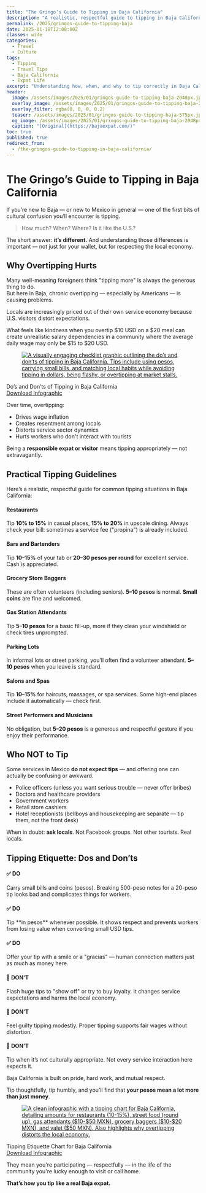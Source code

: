 ```yaml
---
title: "The Gringo’s Guide to Tipping in Baja California"
description: "A realistic, respectful guide to tipping in Baja California for foreigners who want to support local workers without causing unintended harm."
permalink: /2025/gringos-guide-to-tipping-baja
date: 2025-01-18T12:00:00Z
classes: wide
categories:
  - Travel
  - Culture
tags:
  - Tipping
  - Travel Tips
  - Baja California
  - Expat Life
excerpt: "Understanding how, when, and why to tip correctly in Baja California is about more than just money — it's about respecting the local community."
header:
  image: /assets/images/2025/01/gringos-guide-to-tipping-baja-2048px.jpg
  overlay_image: /assets/images/2025/01/gringos-guide-to-tipping-baja-2048px.jpg
  overlay_filter: rgba(0, 0, 0, 0.2)
  teaser: /assets/images/2025/01/gringos-guide-to-tipping-baja-575px.jpg
  og_image: /assets/images/2025/01/gringos-guide-to-tipping-baja-2048px.jpg
  caption: "[Original](https://bajaexpat.com/)"
toc: true
published: true
redirect_from:
  - /the-gringos-guide-to-tipping-in-baja-california/
---
```


# The Gringo’s Guide to Tipping in Baja California

If you’re new to Baja — or new to Mexico in general — one of the first bits of cultural confusion you’ll encounter is tipping.  
> How much? When? Where? Is it like the U.S.?  

The short answer: **it’s different.** And understanding those differences is important — not just for your wallet, but for respecting the local economy.

## Why Overtipping Hurts

Many well-meaning foreigners think "tipping more" is always the generous thing to do.  
But here in Baja, chronic overtipping — especially by Americans — is causing problems.

Locals are increasingly priced out of their own service economy because U.S. visitors distort expectations.  

What feels like kindness when you overtip $10 USD on a $20 meal can create unrealistic salary dependencies in a community where the average daily wage may only be $15 to $20 USD.

<figure class="image-card">
  <a href="/assets/images/2025/01/2025-01-18-Dos-and-Donts-of-Tipping-in-Baja-768x768.jpg" data-lightbox="baja-tipping" data-title="Do's and Don'ts of Tipping in Baja California">
    <img src="/assets/images/2025/01/2025-01-18-Dos-and-Donts-of-Tipping-in-Baja-768x768.jpg" alt="A visually engaging checklist graphic outlining the do’s and don’ts of tipping in Baja California. Tips include using pesos, carrying small bills, and matching local habits while avoiding tipping in dollars, being flashy, or overtipping at market stalls.">
  </a>
</figure>

<div class="infographic-caption">
  <div class="caption-text">
    Do’s and Don’ts of Tipping in Baja California
  </div>
  <div class="caption-download">
    <a href="/assets/images/2025/01/2025-01-18-Dos-and-Donts-of-Tipping-in-Baja-768x768.jpg" download class="btn">Download Infographic</a>
  </div>
</div>

Over time, overtipping:
- Drives wage inflation
- Creates resentment among locals
- Distorts service sector dynamics
- Hurts workers who don't interact with tourists

Being a **responsible expat or visitor** means tipping appropriately — not extravagantly.

## Practical Tipping Guidelines

Here’s a realistic, respectful guide for common tipping situations in Baja California:

<div class="card-grid">

  <div class="card">
    <h4>Restaurants</h4>
    <p>Tip <strong>10% to 15%</strong> in casual places, <strong>15% to 20%</strong> in upscale dining. Always check your bill: sometimes a service fee ("propina") is already included.</p>
  </div>

  <div class="card">
    <h4>Bars and Bartenders</h4>
    <p>Tip <strong>10–15%</strong> of your tab or <strong>20–30 pesos per round</strong> for excellent service. Cash is appreciated.</p>
  </div>

  <div class="card">
    <h4>Grocery Store Baggers</h4>
    <p>These are often volunteers (including seniors). <strong>5–10 pesos</strong> is normal. <strong>Small coins</strong> are fine and welcomed.</p>
  </div>

  <div class="card">
    <h4>Gas Station Attendants</h4>
    <p>Tip <strong>5–10 pesos</strong> for a basic fill-up, more if they clean your windshield or check tires unprompted.</p>
  </div>

  <div class="card">
    <h4>Parking Lots</h4>
    <p>In informal lots or street parking, you’ll often find a volunteer attendant. <strong>5–10 pesos</strong> when you leave is standard.</p>
  </div>

  <div class="card">
    <h4>Salons and Spas</h4>
    <p>Tip <strong>10–15%</strong> for haircuts, massages, or spa services. Some high-end places include it automatically — check first.</p>
  </div>

  <div class="card">
    <h4>Street Performers and Musicians</h4>
    <p>No obligation, but <strong>5–20 pesos</strong> is a generous and respectful gesture if you enjoy their performance.</p>
  </div>

</div>


## Who NOT to Tip

Some services in Mexico **do not expect tips** — and offering one can actually be confusing or awkward.

- Police officers (unless you want serious trouble — never offer bribes)
- Doctors and healthcare providers
- Government workers
- Retail store cashiers
- Hotel receptionists (bellboys and housekeeping are separate — tip them, not the front desk)

When in doubt: **ask locals**. Not Facebook groups. Not other tourists. Real locals.

## Tipping Etiquette: Dos and Don’ts

<div class="card-grid">
<div class="card">
<h4>✅ DO</h4>
<p>Carry small bills and coins (pesos). Breaking 500-peso notes for a 20-peso tip looks bad and complicates things for workers.</p>
</div>

<div class="card">
<h4>✅ DO</h4>
<p>Tip **in pesos** whenever possible. It shows respect and prevents workers from losing value when converting small USD tips.</p>
</div>

<div class="card">
<h4>✅ DO</h4>
<p>Offer your tip with a smile or a "gracias" — human connection matters just as much as money here.</p>
</div>

<div class="card">
<h4>🚫 DON'T</h4>
<p>Flash huge tips to "show off" or try to buy loyalty. It changes service expectations and harms the local economy.</p>
</div>

<div class="card">
<h4>🚫 DON'T</h4>
<p>Feel guilty tipping modestly. Proper tipping supports fair wages without distortion.</p>
</div>

<div class="card">
<h4>🚫 DON'T</h4>
<p>Tip when it’s not culturally appropriate. Not every service interaction here expects it.</p>
</div>
</div>

Baja California is built on pride, hard work, and mutual respect.

Tip thoughtfully, tip humbly, and you’ll find that **your pesos mean a lot more than just money**.  

<figure class="image-card">
  <a href="/assets/images/2025/01/2025-01-18-Tipping-Etiquette-in-Baja-California-768x768.jpg.webp" data-lightbox="baja-tipping-2" data-title="Tipping Etiquette in Baja California Chart">
    <img src="/assets/images/2025/01/2025-01-18-Tipping-Etiquette-in-Baja-California-768x768.jpg.webp" alt="A clean infographic with a tipping chart for Baja California, detailing amounts for restaurants (10-15%), street food (round up), gas attendants ($10-$50 MXN), grocery baggers ($10-$20 MXN), and valet ($50 MXN). Also highlights why overtipping distorts the local economy.">
  </a>
</figure>

<div class="infographic-caption">
  <div class="caption-text">
    Tipping Etiquette Chart for Baja California
  </div>
  <div class="caption-download">
    <a href="/assets/images/2025/01/2025-01-18-Tipping-Etiquette-in-Baja-California-768x768.jpg.webp" download class="btn">Download Infographic</a>
  </div>
</div>

They mean you're participating — respectfully — in the life of the community you're lucky enough to visit or call home.

**That’s how you tip like a real Baja expat.**